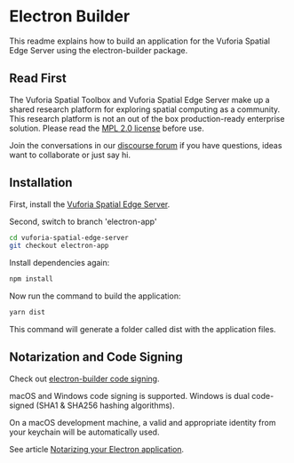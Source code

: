 # Electron Builder

This readme explains how to build an application for the Vuforia Spatial Edge Server using the electron-builder package.

## Read First
The Vuforia Spatial Toolbox and Vuforia Spatial Edge Server make up a shared research platform for exploring spatial computing as a community. This research platform is not an out of the box production-ready enterprise solution. Please read the [MPL 2.0 license](LICENSE) before use.

Join the conversations in our [discourse forum](https://forum.spatialtoolbox.vuforia.com) if you have questions, ideas want to collaborate or just say hi.


## Installation

First, install the [Vuforia Spatial Edge Server](README.md).

Second, switch to branch 'electron-app'

```bash
cd vuforia-spatial-edge-server
git checkout electron-app
```

Install dependencies again:

```bash
npm install
```

Now run the command to build the application:

```bash
yarn dist
```

This command will generate a folder called dist with the application files.


## Notarization and Code Signing

Check out [electron-builder code signing](https://www.electron.build/code-signing).

macOS and Windows code signing is supported. Windows is dual code-signed (SHA1 & SHA256 hashing algorithms).

On a macOS development machine, a valid and appropriate identity from your keychain will be automatically used.

See article [Notarizing your Electron application](https://kilianvalkhof.com/2019/electron/notarizing-your-electron-application/).
